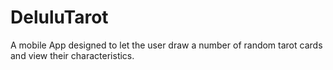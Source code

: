 # DeluluTarot
A mobile App designed to let the user draw a number of random tarot cards and view their characteristics.
